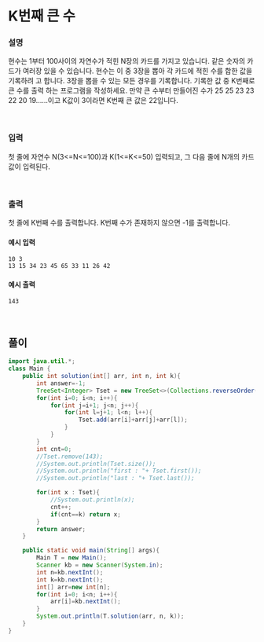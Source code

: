 # K번째 큰 수
### 설명
현수는 1부터 100사이의 자연수가 적힌 N장의 카드를 가지고 있습니다. 같은 숫자의 카드가 
여러장 있을 수 있습니다. 현수는 이 중 3장을 뽑아 각 카드에 적힌 수를 합한 값을 기록하려
고 합니다. 3장을 뽑을 수 있는 모든 경우를 기록합니다. 기록한 값 중 K번째로 큰 수를 출력
하는 프로그램을 작성하세요. 만약 큰 수부터 만들어진 수가 25 25 23 23 22 20 19......이고 K값이 3이라면 K번째 큰 값은 22입니다.

<br>

### 입력
첫 줄에 자연수 N(3<=N<=100)과 K(1<=K<=50) 입력되고, 그 다음 줄에 N개의 카드값이 입력된다.



<br>

### 출력
첫 줄에 K번째 수를 출력합니다. K번째 수가 존재하지 않으면 -1를 출력합니다.


#### 예시 입력
```
10 3
13 15 34 23 45 65 33 11 26 42
```


#### 예시 출력
```
143
```


<br>


## 풀이
```java
import java.util.*;
class Main {	
	public int solution(int[] arr, int n, int k){
		int answer=-1;
		TreeSet<Integer> Tset = new TreeSet<>(Collections.reverseOrder());
		for(int i=0; i<n; i++){
			for(int j=i+1; j<n; j++){
				for(int l=j+1; l<n; l++){
					Tset.add(arr[i]+arr[j]+arr[l]);
				}
			}
		}
		int cnt=0;
		//Tset.remove(143);
		//System.out.println(Tset.size());
		//System.out.println("first : "+ Tset.first());
		//System.out.println("last : "+ Tset.last());

		for(int x : Tset){
			//System.out.println(x);
			cnt++;
			if(cnt==k) return x;
		}
		return answer;
	}

	public static void main(String[] args){
		Main T = new Main();
		Scanner kb = new Scanner(System.in);
		int n=kb.nextInt();
		int k=kb.nextInt();
		int[] arr=new int[n];
		for(int i=0; i<n; i++){
			arr[i]=kb.nextInt();
		}
		System.out.println(T.solution(arr, n, k));
	}
}
```


<br>

